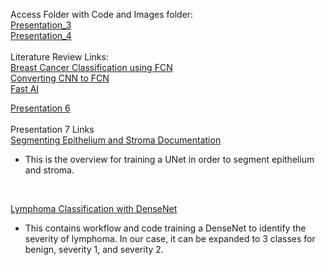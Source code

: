 Access Folder with Code and Images folder:<br />
[Presentation_3](https://drive.google.com/drive/folders/1gN3i3x5G72V636mmWIMhZWi1MMrNPrpH?usp=sharing) <br />
[Presentation_4](https://drive.google.com/drive/folders/1gDBufwy9L9rwWI0KyjHdpsI-wW0cchzX?usp=sharing) <br />
<br />
Literature Review Links: <br />
[Breast Cancer Classification using FCN](https://pmc.ncbi.nlm.nih.gov/articles/PMC9246636/#sec3) <br />
[Converting CNN to FCN](https://learnopencv.com/fully-convolutional-image-classification-on-arbitrary-sized-image/) <br />
[Fast AI](https://docs.fast.ai/)

[Presentation 6](https://docs.google.com/spreadsheets/d/1413GCgFmC1y34owZ0FJIKob4a4hSzU9M-QOJNwOJKhM/edit?usp=sharing)
<br />
<br />
Presentation 7 Links <br />
[Segmenting Epithelium and Stroma Documentation](https://andrewjanowczyk.com/pytorch-unet-for-digital-pathology-segmentation/) <br />
- This is the overview for training a UNet in order to segment epithelium and stroma.
  
<br />

[Lymphoma Classification with DenseNet](https://github.com/choosehappy/PytorchDigitalPathology/tree/master/classification_lymphoma_densenet) <br /> 
- This contains workflow and code training a DenseNet to identify the severity of lymphoma. In our case, it can be expanded to 3 classes for benign, severity 1, and severity 2.
<br />
